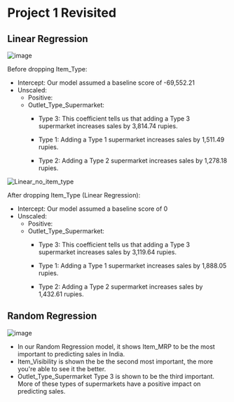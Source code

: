 # Project 1 Revisited
## Linear Regression
![image](https://github.com/CaillahR/Importances-and-Coefficients/assets/121994185/bfd913a5-4084-4bbe-b430-9dba5758a2c5)

Before dropping Item_Type:
- Intercept: Our model assumed a baseline score of -69,552.21
- Unscaled:
   - Positive:
   - Outlet_Type_Supermarket:
      - Type 3: This coefficient tells us that adding a Type 3 supermarket increases sales by 3,814.74 rupies.
      
      - Type 1: Adding a Type 1 supermarket increases sales by 1,511.49 rupies.
           
     - Type 2: Adding a Type 2 supermarket increases sales by 1,278.18 rupies.
 
![Linear_no_item_type](https://github.com/CaillahR/Importances-and-Coefficients/assets/121994185/44b11a27-3fcc-4e31-a16b-6b72be4fbb6f)

After dropping Item_Type (Linear Regression):
- Intercept: Our model assumed a baseline score of 0
- Unscaled:
   - Positive:
   - Outlet_Type_Supermarket:
      - Type 3: This coefficient tells us that adding a Type 3 supermarket increases sales by 3,119.64 rupies.
      
      - Type 1: Adding a Type 1 supermarket increases sales by 1,888.05 rupies.
           
      - Type 2: Adding a Type 2 supermarket increases sales by 1,432.61 rupies.
      
## Random Regression

![image](https://github.com/CaillahR/Importances-and-Coefficients/assets/121994185/f7ad4b00-2ac5-4960-8bc9-45dd13bb1069)

- In our Random Regression model, it shows Item_MRP to be the most important to predicting sales in India.
- Item_Visibility is shown the be the second most important, the more you're able to see it the better.
- Outlet_Type_Supermarket Type 3 is shown to be the third important. More of these types of supermarkets have a positive impact on predicting sales.
